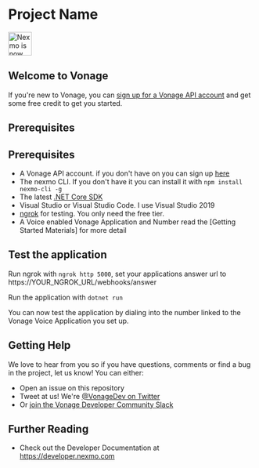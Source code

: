 # Project Name

<img src="https://developer.nexmo.com/assets/images/Vonage_Nexmo.svg" height="48px" alt="Nexmo is now known as Vonage" />

<!-- Add a paragraph about the project. What does it do? Who is it for? Is it actively supported? Your reader just clicked on a random link from another web page and has no idea what Nexmo is ... -->

## Welcome to Vonage

If you're new to Vonage, you can [sign up for a Vonage API account](https://dashboard.nexmo.com/sign-up?utm_source=DEV_REL&utm_medium=github&utm_campaign=dtmf-dotnet) and get some free credit to get you started.

## Prerequisites

## Prerequisites

* A Vonage API account. if you don't have on you can sign up [here](https://dashboard.nexmo.com/sign-up)
* The nexmo CLI. If you don't have it you can install it with `npm install nexmo-cli -g`
* The latest [.NET Core SDK](https://dotnet.microsoft.com/download)
* Visual Studio or Visual Studio Code. I use Visual Studio 2019
* [ngrok](https://ngrok.com/) for testing. You only need the free tier.
* A Voice enabled Vonage Application and Number read the [Getting Started Materials] for more detail

## Test the application

Run ngrok with `ngrok http 5000`, set your applications answer url to https://YOUR_NGROK_URL/webhooks/answer

Run the application with `dotnet run`

You can now test the application by dialing into the number linked to the Vonage Voice Application you set up.

## Getting Help

We love to hear from you so if you have questions, comments or find a bug in the project, let us know! You can either:

* Open an issue on this repository
* Tweet at us! We're [@VonageDev on Twitter](https://twitter.com/VonageDev)
* Or [join the Vonage Developer Community Slack](https://developer.nexmo.com/community/slack)

## Further Reading

* Check out the Developer Documentation at <https://developer.nexmo.com>

<!-- add links to the api reference, other documentation, related blog posts, whatever someone who has read this far might find interesting :) -->

